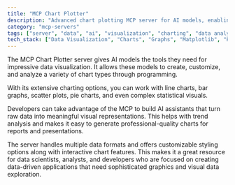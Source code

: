 ```yaml
---
title: "MCP Chart Plotter"
description: "Advanced chart plotting MCP server for AI models, enabling sophisticated data visualization and graphical analysis capabilities."
category: "mcp-servers"
tags: ["server", "data", "ai", "visualization", "charting", "data analysis", "interactive charts"]
tech_stack: ["Data Visualization", "Charts", "Graphs", "Matplotlib", "Plotly", "Statistical Visualizations"]
---
```


The MCP Chart Plotter server gives AI models the tools they need for impressive data visualization. It allows these models to create, customize, and analyze a variety of chart types through programming.

With its extensive charting options, you can work with line charts, bar graphs, scatter plots, pie charts, and even complex statistical visuals. 

Developers can take advantage of the MCP to build AI assistants that turn raw data into meaningful visual representations. This helps with trend analysis and makes it easy to generate professional-quality charts for reports and presentations.

The server handles multiple data formats and offers customizable styling options along with interactive chart features. This makes it a great resource for data scientists, analysts, and developers who are focused on creating data-driven applications that need sophisticated graphics and visual data exploration.